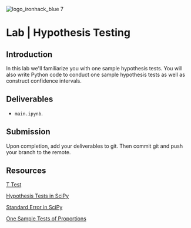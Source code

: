 ![logo_ironhack_blue 7](https://user-images.githubusercontent.com/23629340/40541063-a07a0a8a-601a-11e8-91b5-2f13e4e6b441.png)


# Lab | Hypothesis Testing

## Introduction

In this lab we'll familiarize you with one sample hypothesis tests. You will also write Python code to conduct one sample hypothesis tests as well as construct confidence intervals.

## Deliverables

- `main.ipynb`.

## Submission

Upon completion, add your deliverables to git. Then commit git and push your branch to the remote.

## Resources

[T Test](http://b.link/test50)

[Hypothesis Tests in SciPy](http://b.link/scipy65)

[Standard Error in SciPy](http://b.link/scipy86)

[One Sample Tests of Proportions](http://b.link/categorical45)
